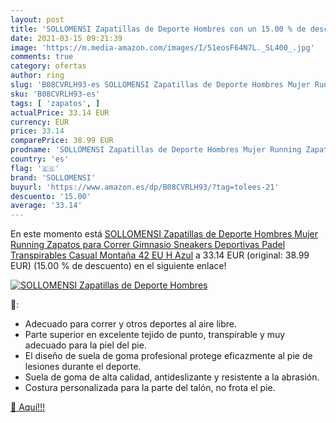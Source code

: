 ```yaml
---
layout: post
title: 'SOLLOMENSI Zapatillas de Deporte Hombres con un 15.00 % de descuento'
date: 2021-03-15 09:21:39
image: 'https://m.media-amazon.com/images/I/51eosF64N7L._SL400_.jpg'
comments: true
category: ofertas
author: ring
slug: 'B08CVRLH93-es SOLLOMENSI Zapatillas de Deporte Hombres Mujer Running...'
sku: 'B08CVRLH93-es'
tags: [ 'zapatos', ]
actualPrice: 33.14 EUR
currency: EUR
price: 33.14
comparePrice: 38.99 EUR
prodname: 'SOLLOMENSI Zapatillas de Deporte Hombres Mujer Running Zapatos para Correr Gimnasio Sneakers Deportivas Padel Transpirables Casual Montaña 42 EU H Azul'
country: 'es'
flag: '🇪🇸'
brand: 'SOLLOMENSI'
buyurl: 'https://www.amazon.es/dp/B08CVRLH93/?tag=tolees-21'
descuento: '15.00'
average: '33.14'
---
```


En este momento está [SOLLOMENSI Zapatillas de Deporte Hombres Mujer Running Zapatos para Correr Gimnasio Sneakers Deportivas Padel Transpirables Casual Montaña 42 EU H Azul](https://www.amazon.es/dp/B08CVRLH93/?tag=tolees-21) a 33.14 EUR (original: 38.99 EUR) (15.00 %  de descuento) en el siguiente enlace!

[![SOLLOMENSI Zapatillas de Deporte Hombres](https://m.media-amazon.com/images/I/51eosF64N7L._SL400_.jpg)](https://www.amazon.es/dp/B08CVRLH93/?tag=tolees-21)

🔎:

- Adecuado para correr y otros deportes al aire libre.
- Parte superior en excelente tejido de punto, transpirable y muy adecuado para la piel del pie.
- El diseño de suela de goma profesional protege eficazmente al pie de lesiones durante el deporte.
- Suela de goma de alta calidad, antideslizante y resistente a la abrasión.
- Costura personalizada para la parte del talón, no frota el pie.

[🛒 Aquí!!!](https://www.amazon.es/dp/B08CVRLH93/?tag=tolees-21)
